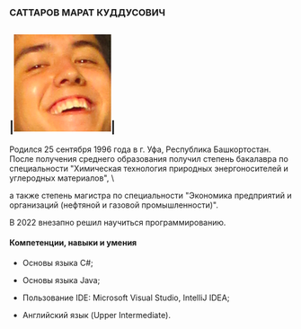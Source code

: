 ### САТТАРОВ МАРАТ КУДДУСОВИЧ  

|![etoya](img/111.png)|
-

Родился 25 сентября 1996 года в г. Уфа, Республика Башкортостан. После получения среднего образования получил степень бакалавра по специальности "Химическая технология природных энергоносителей и углеродных материалов", \

а также степень магистра по специальности "Экономика предприятий и организаций (нефтяной и газовой промышленности)". 

В 2022 внезапно решил научиться программированию.


#### Компетенции, навыки и умения

- Основы языка C#;

- Основы языка Java;

- Пользование IDE: Microsoft Visual Studio, IntelliJ IDEA;

- Английский язык (Upper Intermediate).



